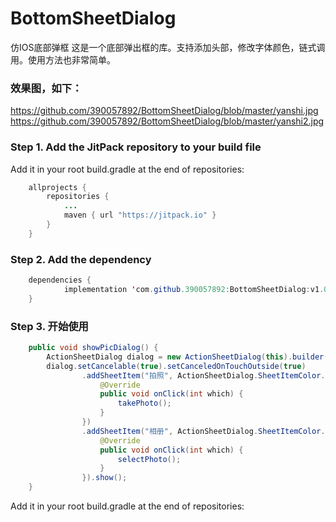 # BottomSheetDialog
仿IOS底部弹框
这是一个底部弹出框的库。支持添加头部，修改字体颜色，链式调用。使用方法也非常简单。
### 效果图，如下：
https://github.com/390057892/BottomSheetDialog/blob/master/yanshi.jpg
https://github.com/390057892/BottomSheetDialog/blob/master/yanshi2.jpg
### Step 1. Add the JitPack repository to your build file

Add it in your root build.gradle at the end of repositories:
```java
	allprojects {
		repositories {
			...
			maven { url "https://jitpack.io" }
		}
	}
  ```
### Step 2. Add the dependency
```java
	dependencies {
	        implementation 'com.github.390057892:BottomSheetDialog:v1.0.0'
	}
  ```
### Step 3. 开始使用
```java
    public void showPicDialog() {
        ActionSheetDialog dialog = new ActionSheetDialog(this).builder();
        dialog.setCancelable(true).setCanceledOnTouchOutside(true)
                .addSheetItem("拍照", ActionSheetDialog.SheetItemColor.Normal, new ActionSheetDialog.OnSheetItemClickListener() {
                    @Override
                    public void onClick(int which) {
                        takePhoto();
                    }
                })
                .addSheetItem("相册", ActionSheetDialog.SheetItemColor.Normal, new ActionSheetDialog.OnSheetItemClickListener() {
                    @Override
                    public void onClick(int which) {
                        selectPhoto();
                    }
                }).show();
    }  
```

Add it in your root build.gradle at the end of repositories: